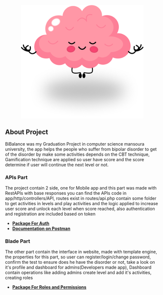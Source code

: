 <p align="center"><a href="https://laravel.com" target="_blank"><img src="https://github.com/abdelhamed19/Graduation-Project-Blade-APIs/blob/main/public/image/thinking.png" width="400" alt="Laravel Logo"></a></p>


## About Project
BiBalance was my Graduation Project in computer science mansoura university, the app helps the people who suffer from bipolar disorder to get of the disorder by
make some activities depends on the CBT technique, Gamification technique are applied so user have score and the score determine if user will continue
the next level or not. 


### APIs Part
The project contain 2 side, one for Mobile app and this part was made with RestAPIs with base responses you can find the APIs code 
in app/http/controllers/API, routes exist in routes/api.php
contain some folder to get activities in levels and play activities and the logic applied to increase user score and unlock each level when score reached,
also authentication and registration are included based on token

- **[Package For Auth](https://laravel.com/docs/10.x/sanctum)**
- **[Documentation on Postman](https://documenter.getpostman.com/view/31513137/2sA2r53Qgq)**

### Blade Part
The other part contain the interface in website, made with template engine, the properties for this part, so user can register/login/change password, confirm the test to ensure does he have the disorder or not, take a look on it's profile and dashboard for admins(Developers made app), Dashboard contain operations like adding admins
create level and add it's activities, creating roles

- **[Package For Roles and Permissions](https://spatie.be/docs/laravel-permission/v6/introduction)**


<!-- ## Learning Laravel

Laravel has the most extensive and thorough [documentation](https://laravel.com/docs) and video tutorial library of all modern web application frameworks, making it a breeze to get started with the framework.

You may also try the [Laravel Bootcamp](https://bootcamp.laravel.com), where you will be guided through building a modern Laravel application from scratch.

If you don't feel like reading, [Laracasts](https://laracasts.com) can help. Laracasts contains over 2000 video tutorials on a range of topics including Laravel, modern PHP, unit testing, and JavaScript. Boost your skills by digging into our comprehensive video library.

## Laravel Sponsors

We would like to extend our thanks to the following sponsors for funding Laravel development. If you are interested in becoming a sponsor, please visit the [Laravel Partners program](https://partners.laravel.com).

### Premium Partners

- **[Vehikl](https://vehikl.com/)**
- **[Tighten Co.](https://tighten.co)**
- **[WebReinvent](https://webreinvent.com/)**
- **[Kirschbaum Development Group](https://kirschbaumdevelopment.com)**
- **[64 Robots](https://64robots.com)**
- **[Curotec](https://www.curotec.com/services/technologies/laravel/)**
- **[Cyber-Duck](https://cyber-duck.co.uk)**
- **[DevSquad](https://devsquad.com/hire-laravel-developers)**
- **[Jump24](https://jump24.co.uk)**
- **[Redberry](https://redberry.international/laravel/)**
- **[Active Logic](https://activelogic.com)**
- **[byte5](https://byte5.de)**
- **[OP.GG](https://op.gg)**

## Contributing

Thank you for considering contributing to the Laravel framework! The contribution guide can be found in the [Laravel documentation](https://laravel.com/docs/contributions).

## Code of Conduct

In order to ensure that the Laravel community is welcoming to all, please review and abide by the [Code of Conduct](https://laravel.com/docs/contributions#code-of-conduct).

## Security Vulnerabilities

If you discover a security vulnerability within Laravel, please send an e-mail to Taylor Otwell via [taylor@laravel.com](mailto:taylor@laravel.com). All security vulnerabilities will be promptly addressed.

## License

The Laravel framework is open-sourced software licensed under the [MIT license](https://opensource.org/licenses/MIT).  -->
